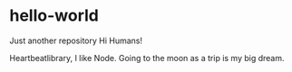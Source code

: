 # hello-world
Just another repository
Hi Humans!

Heartbeatlibrary, I like Node.
Going to the moon as a trip is my big dream.
